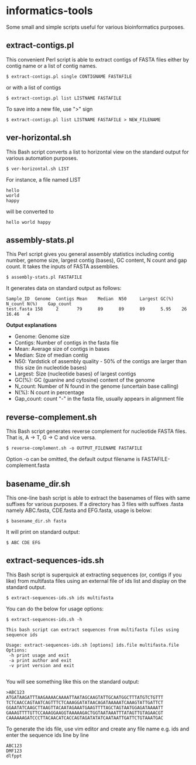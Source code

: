 # informatics-tools
Some small and simple scripts useful for various bioinformatics purposes. 

## extract-contigs.pl
This convenient Perl script is able to extract contigs of FASTA files either by contig name or a list of contig names.
```
$ extract-contigs.pl single CONTIGNAME FASTAFILE
```
or with a list of contigs
```
$ extract-contigs.pl list LISTNAME FASTAFILE
```
To save into a new file, use ">" sign
```
$ extract-contigs.pl list LISTNAME FASTAFILE > NEW_FILENAME
```
## ver-horizontal.sh
This Bash script converts a list to horizontal view on the standard output for various automation purposes.
```
$ ver-horizontal.sh LIST
```
For instance, a file named LIST
```
hello
world
happy
```
will be converted to 
```
hello world happy
```
## assembly-stats.pl
This Perl script gives you general assembly statistics including contig number, genome size, largest contig (bases), GC content, N count and gap count. It takes the inputs of FASTA assemblies.
```
$ assembly-stats.pl FASTAFILE
```
It generates data on standard output as follows:
```
Sample_ID  Genome  Contigs Mean    Median  N50     Largest GC(%)   N_count N(%)    Gap_count
test.fasta 158     2       79      89      89      89      5.95    26      16.46   4
```
**Output explanations**
* Genome: Genome size
* Contigs: Number of contigs in the fasta file
* Mean: Average size of contigs in bases
* Median: Size of median contig
* N50: Yardstick of assembly quality - 50% of the contigs are larger than this size (in nucleotide bases) 
* Largest: Size (nucleotide bases) of largest contigs
* GC(%): GC (guanine and cytosine) content of the genome
* N_count: Number of N found in the genome (uncertain base calling)
* N(%): N count in percentage
* Gap_count: count "-" in the fasta file, usually appears in alignment file

## reverse-complement.sh
This Bash script generates reverse complement for nucleotide FASTA files. That is, A -> T, G -> C and vice versa.
```
$ reverse-complement.sh -o OUTPUT_FILENAME FASTAFILE
```
Option -o can be omitted, the default output filename is FASTAFILE-complement.fasta

## basename_dir.sh
This one-line bash script is able to extract the basenames of files with same suffixes for various purposes.
If a directory has 3 files with suffixes .fasta namely ABC.fasta, CDE.fasta and EFG.fasta, usage is below:
```
$ basename_dir.sh fasta
```
It will print on standard output:
```
$ ABC CDE EFG
```

## extract-sequences-ids.sh
This Bash script is superquick at extracting sequences (or, contigs if you like) from multifasta files using an external file of ids list and display on the standard output.
```
$ extract-sequences-ids.sh ids multifasta
```
You can do the below for usage options:
```
$ extract-sequences-ids.sh -h

This bash script can extract sequences from multifasta files using sequence ids

Usage: extract-sequences-ids.sh [options] ids.file multifasta.file
Options:
 -h print usage and exit
 -a print author and exit
 -v print version and exit
 
```
You will see something like this on the standard output:
```
>ABC123
ATGATAAGATTTAAGAAAACAAAATTAATAGCAAGTATTGCAATGGCTTTATGTCTGTTT
TCTCAACCAGTAATCAGTTTCTCAAAGGATATAACAGATAAAAATCAAAGTATTGATTCT
GGAATATCAAGCTTAAGTTACAATAGAAATGAAGTTTTAGCTAGTAATGGAGATAAAATT
GAAAGTTTTGTTCCAAAGGAAGGTAAAAAGACTGGTAATAAATTTATAGTTGTAGAACGT
CAAAAAAGATCCCTTACAACATCACCAGTAGATATATCAATAATTGATTCTGTAAATGAC
```
To generate the ids file, use vim editor and create any file name e.g. ids and enter the sequence ids line by line
```
ABC123
DMF123
dlfppt
```

